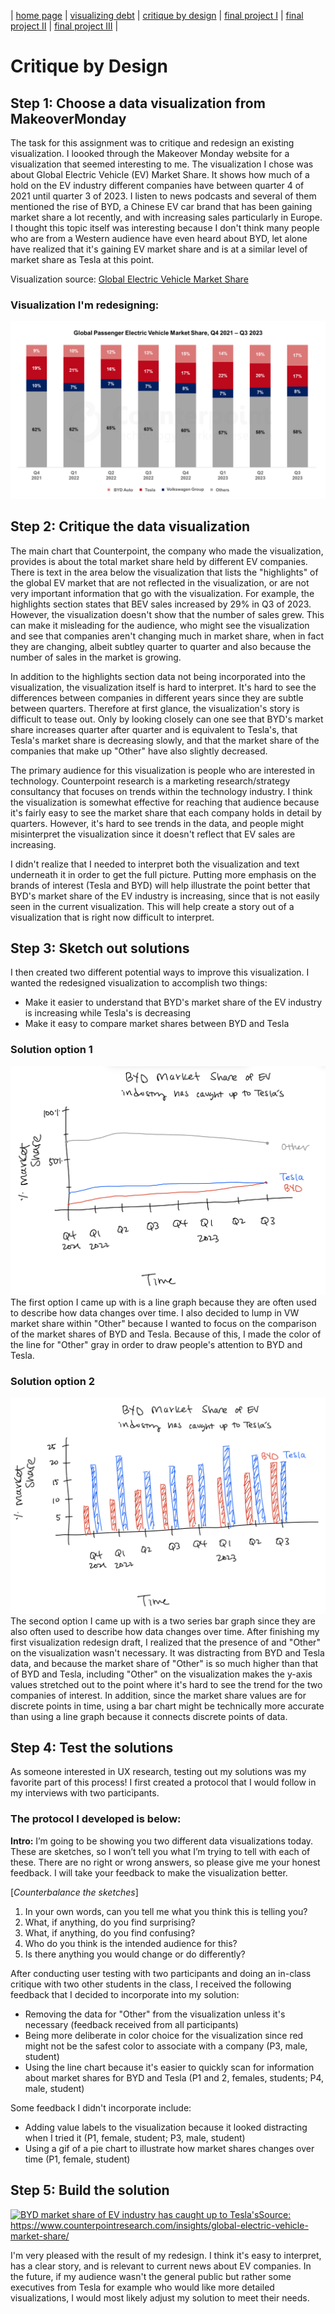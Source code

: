| [home page](https://laurawei6.github.io/tswd-portfolio/) | [visualizing debt](visualizing-government-debt) | [critique by design](critique-by-design) | [final project I](final-project-part-one) | [final project II](final-project-part-two) | [final project III](final-project-part-three) |

# Critique by Design

## Step 1: Choose a data visualization from MakeoverMonday
The task for this assignment was to critique and redesign an existing visualization. I loooked through the Makeover Monday website for a visualization that seemed interesting to me. The visualization I chose was about Global Electric Vehicle (EV) Market Share. It shows how much of a hold on the EV industry different companies have between quarter 4 of 2021 until quarter 3 of 2023. I listen to news podcasts and several of them mentioned the rise of BYD, a Chinese EV car brand that has been gaining market share a lot recently, and with increasing sales particularly in Europe. I thought this topic itself was interesting because I don't think many people who are from a Western audience have even heard about BYD, let alone have realized that it's gaining EV market share and is at a similar level of market share as Tesla at this point.

Visualization source: [Global Electric Vehicle Market Share](https://www.counterpointresearch.com/insights/global-electric-vehicle-market-share/)

### Visualization I'm redesigning: 
![Global Electric Vehicle Market Share Visualization](Global-EV-market-share-Q3-2023.png)

## Step 2: Critique the data visualization
The main chart that Counterpoint, the company who made the visualization, provides is about the total market share held by different EV companies. There is text in the area below the visualization that lists the "highlights" of the global EV market that are not reflected in the visualization, or are not very important information that go with the visualization. For example, the highlights section states that BEV sales increased by 29% in Q3 of 2023. However, the visualization doesn't show that the number of sales grew. This can make it misleading for the audience, who might see the visualization and see that companies aren't changing much in market share, when in fact they are changing, albeit subtley quarter to quarter and also because the number of sales in the market is growing.

In addition to the highlights section data not being incorporated into the visualization, the visualization itself is hard to interpret. It's hard to see the differences between companies in different years since they are subtle between quarters. Therefore at first glance, the visualization's story is difficult to tease out. Only by looking closely can one see that BYD's market share increases quarter after quarter and is equivalent to Tesla's, that Tesla's market share is decreasing slowly, and that the market share of the companies that make up "Other" have also slightly decreased. 

The primary audience for this visualization is people who are interested in technology. Counterpoint research is a marketing research/strategy consultancy that focuses on trends within the technology industry. I think the visualization is somewhat effective for reaching that audience because it's fairly easy to see the market share that each company holds in detail by quarters. However, it's hard to see trends in the data, and people might misinterpret the visualization since it doesn't reflect that EV sales are increasing. 

I didn't realize that I needed to interpret both the visualization and text underneath it in order to get the full picture. Putting more emphasis on the brands of interest (Tesla and BYD) will help illustrate the point better that BYD's market share of the EV industry is increasing, since that is not easily seen in the current visualization. This will help create a story out of a visualization that is right now difficult to interpret.

## Step 3: Sketch out solutions
I then created two different potential ways to improve this visualization. I wanted the redesigned visualization to accomplish two things:
- Make it easier to understand that BYD's market share of the EV industry is increasing while Tesla's is decreasing
- Make it easy to compare market shares between BYD and Tesla

### Solution option 1
![Redesign Draft 1](Redesign-draft-1.jpeg)
The first option I came up with is a line graph because they are often used to describe how data changes over time. I also decided to lump in VW market share within "Other" because I wanted to focus on the comparison of the market shares of BYD and Tesla. Because of this, I made the color of the line for "Other" gray in order to draw people's attention to BYD and Tesla.

### Solution option 2
![Redesign Draft 2](Redesign-draft-2.jpeg)
The second option I came up with is a two series bar graph since they are also often used to describe how data changes over time. After finishing my first visualization redesign draft, I realized that the presence of and "Other" on the visualization wasn't necessary. It was distracting from BYD and Tesla data, and because the market share of "Other" is so much higher than that of BYD and Tesla, including "Other" on the visualization makes the y-axis values stretched out to the point where it's hard to see the trend for the two companies of interest. In addition, since the market share values are for discrete points in time, using a bar chart might be technically more accurate than using a line graph because it connects discrete points of data.

## Step 4: Test the solutions
As someone interested in UX research, testing out my solutions was my favorite part of this process! I first created a protocol that I would follow in my interviews with two participants. 

### The protocol I developed is below: 

**Intro:**
I’m going to be showing you two different data visualizations today. These are sketches, so I won’t tell you what I’m trying to tell with each of these. There are no right or wrong answers, so please give me your honest feedback. I will take your feedback to make the visualization better.

[*Counterbalance the sketches*]

1. In your own words, can you tell me what you think this is telling you?
2. What, if anything, do you find surprising?
3. What, if anything, do you find confusing?
4. Who do you think is the intended audience for this?
5. Is there anything you would change or do differently?

After conducting user testing with two participants and doing an in-class critique with two other students in the class, I received the following feedback that I decided to incorporate into my solution:
- Removing the data for "Other" from the visualization unless it's necessary (feedback received from all participants)
- Being more deliberate in color choice for the visualization since red might not be the safest color to associate with a company (P3, male, student)
- Using the line chart because it's easier to quickly scan for information about market shares for BYD and Tesla (P1 and 2, females, students; P4, male, student)

Some feedback I didn't incorporate include:
- Adding value labels to the visualization because it looked distracting when I tried it (P1, female, student; P3, male, student)
- Using a gif of a pie chart to illustrate how market shares changes over time (P1, female, student)

## Step 5: Build the solution

<div class='tableauPlaceholder' id='viz1707278825676' style='position: relative'><noscript><a href='#'><img alt='BYD market share of EV industry has caught up to Tesla&#39;sSource: https:&#47;&#47;www.counterpointresearch.com&#47;insights&#47;global-electric-vehicle-market-share&#47; ' src='https:&#47;&#47;public.tableau.com&#47;static&#47;images&#47;BY&#47;BYDmarketshare&#47;Sheet1&#47;1_rss.png' style='border: none' /></a></noscript><object class='tableauViz'  style='display:none;'><param name='host_url' value='https%3A%2F%2Fpublic.tableau.com%2F' /> <param name='embed_code_version' value='3' /> <param name='site_root' value='' /><param name='name' value='BYDmarketshare&#47;Sheet1' /><param name='tabs' value='no' /><param name='toolbar' value='yes' /><param name='static_image' value='https:&#47;&#47;public.tableau.com&#47;static&#47;images&#47;BY&#47;BYDmarketshare&#47;Sheet1&#47;1.png' /> <param name='animate_transition' value='yes' /><param name='display_static_image' value='yes' /><param name='display_spinner' value='yes' /><param name='display_overlay' value='yes' /><param name='display_count' value='yes' /><param name='language' value='en-US' /><param name='filter' value='publish=yes' /></object></div>                
<script type='text/javascript'>                    
  var divElement = document.getElementById('viz1707278825676');                    
  var vizElement = divElement.getElementsByTagName('object')[0];                    
  vizElement.style.width='100%';vizElement.style.height=(divElement.offsetWidth*0.75)+'px';                    
  var scriptElement = document.createElement('script');                    
  scriptElement.src = 'https://public.tableau.com/javascripts/api/viz_v1.js';                    
  vizElement.parentNode.insertBefore(scriptElement, vizElement);                
</script>

I'm very pleased with the result of my redesign. I think it's easy to interpret, has a clear story, and is relevant to current news about EV companies. In the future, if my audience wasn't the general public but rather some executives from Tesla for example who would like more detailed visualizations, I would most likely adjust my solution to meet their needs.
